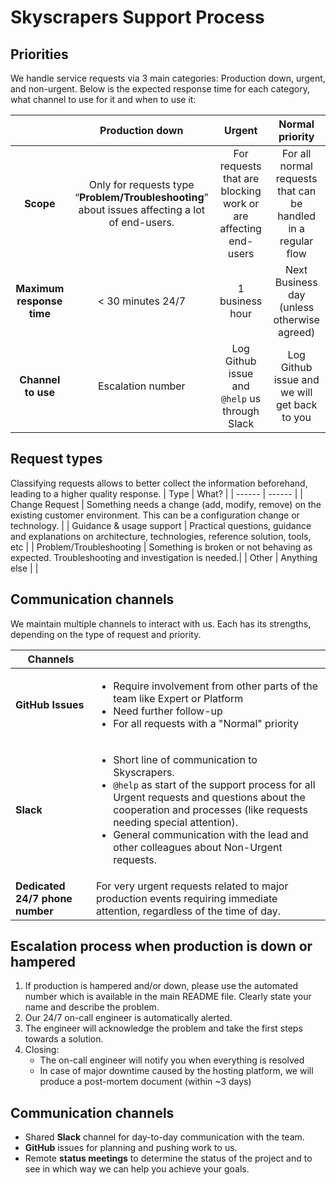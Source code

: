 # Skyscrapers Support Process

## Priorities

We handle service requests via 3 main categories: Production down, urgent, and non-urgent. Below is the expected response time for each category, what channel to use for it and when to use it:

|    |                             Production down                            |                                  Urgent                                 |                           Normal priority                          |
|:-------------------------:|:---------------------------------------------------------------------------:|:-----------------------------------------------------------------------:|:-------------------------------------------------------------:|
| **Scope**                 | Only for requests type “**Problem/Troubleshooting**” about issues affecting a lot of end-users. | For requests that are blocking work or are affecting end-users          | For all normal requests that can be handled in a regular flow |
| **Maximum response time** | < 30 minutes 24/7                                                           | 1 business hour                                                         | Next Business day (unless otherwise agreed)                   |
| **Channel to use**        | Escalation number                                                           | Log Github issue and `@help` us  through Slack | Log Github issue and we will get back to you                                                        |


## Request types
Classifying requests allows to better collect the information beforehand, leading to a higher quality response.
| Type | What? |
| ------ | ------ |
| Change Request | Something needs a change (add, modify, remove) on the existing customer environment. This can be a configuration change or technology. |
| Guidance & usage support | Practical questions, guidance and explanations on architecture, technologies, reference solution, tools, etc |
| Problem/Troubleshooting | Something is broken or not behaving as expected. Troubleshooting and investigation is needed.|
| Other | Anything else |                                                    |


## Communication channels
We maintain multiple channels to interact with us. Each has its strengths, depending on the type of request and priority.

| Channels ||
|-|-|
| **GitHub Issues**               | <ul> <li>Require involvement from other parts of the team like Expert or Platform</li> <li>Need further follow-up </li> <li>For all requests with a "Normal" priority</li> </ul> |
| **Slack**                       | <ul> <li>Short line of communication to Skyscrapers.</li> <li>`@help` as start of the support process for all Urgent requests and questions about the cooperation and processes (like requests needing special attention).</li> <li>General communication with the lead and other colleagues about Non-Urgent requests.</li> </ul> |
| **Dedicated 24/7 phone number** | For very urgent requests related to major production events requiring immediate attention, regardless of the time of day.                                                                                                                                                                                                       |

## Escalation process when production is down or hampered

1. If production is hampered and/or down, please use the automated number which is available in the main README file. Clearly state your name and describe the problem.
1. Our 24/7 on-call engineer is automatically alerted.
1. The engineer will acknowledge the problem and take the first steps towards a solution.
1. Closing:
   - The on-call engineer will notify you when everything is resolved
   - In case of major downtime caused by the hosting platform, we will produce a post-mortem document (within ~3 days)

## Communication channels

- Shared **Slack** channel for day-to-day communication with the team.
- **GitHub** issues for planning and pushing work to us.
- Remote **status meetings** to determine the status of the project and to see in which way we can help you achieve your goals.

